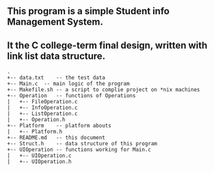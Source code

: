 ## This program is a simple Student info Management System.
## It the C college-term final design, written with link list data structure.

```
.
+-- data.txt	-- the test data
+-- Main.c	-- main logic of the program
+-- Makefile.sh	-- a script to complie project on *nix machines
+-- Operation	-- functions of Operations
|   +-- FileOperation.c
|   +-- InfoOperation.c
|   +-- ListOperation.c
|   +-- Operation.h
+-- Platform	-- platform abouts
|   +-- Platform.h
+-- README.md	-- this document
+-- Struct.h	-- data structure of this program
+-- UIOperation	-- functions working for Main.c
|   +-- UIOperation.c
|   +-- UIOperation.h

```
